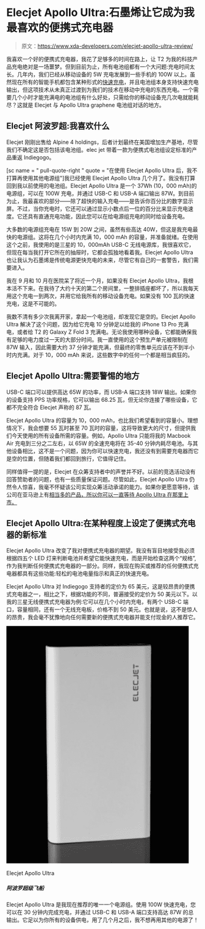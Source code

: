# Elecjet Apollo Ultra:石墨烯让它成为我最喜欢的便携式充电器

> 原文：<https://www.xda-developers.com/elecjet-apollo-ultra-review/>

我喜欢一个好的便携式充电器，我花了足够多的时间在路上，让 T2 为我的科技产品充电绝对是一场噩梦。但到目前为止，所有电池组都有一个大问题:充电时间太长。几年内，我们已经从移动设备的 5W 充电发展到一些手机的 100W 以上。虽然现在所有的智能手机都包含某种形式的[快速充电](https://www.xda-developers.com/how-does-fast-charging-work/)，并且电池组本身支持快速充电输出，但这项技术从未真正过渡到为我们的技术在移动中充电的东西充电。一个需要几个小时才能充满电的电池组有什么好处，只需给你的移动设备充几次电就能耗尽？这就是 Elecjet 与 Apollo Ultra graphene 电池组对话的地方。

## Elecjet 阿波罗超:我喜欢什么

Elecjet 刚刚出售给 Alpine 4 holdings，后者计划最终在美国增加生产基地，尽管我们不确定这是否包括该电池组。elec jet 带着一款为便携式电池组设定标准的产品重返 Indiegogo。

[sc name = " pull-quote-right " quote = "在使用 Elecjet Apollo Ultra 后，我不打算再使用其他电源组"]我已经使用 Elecjet Apollo Ultra 几个月了。我没有打算回到我以前使用的电池组。Elecjet Apollo Ultra 是一个 37Wh (10，000 mAh)的电源组，可以在 100W 充电，并通过 USB-C 和 USB-A 端口输出 87W。到目前为止，我最喜欢的部分——除了超快的输入充电——是告诉你百分比的数字显示屏。不过，当你充电时，它还可以通过显示小数点后一位的百分比来显示充电速度。它还具有直通充电功能，因此您可以在给电源组充电的同时给设备充电。

大多数的电源组充电在 15W 到 20W 之间，虽然有些高达 40W，但这是我充电最快的电源组。这将在几个小时内充满 10，000 mAh 的容量，并准备就绪。在使用这个之前，我使用的是三星的 10，000mAh USB-C 无线电源库，我很喜欢它，但现在每当我打开它所在的抽屉时，它都会孤独地看着我。Elecjet Apollo Ultra 也让我认为石墨烯是传统电源更快充电的未来，尽管它有自己的一套警告，我们需要进入。

我在 9 月和 10 月在医院呆了将近一个月，如果没有 Elecjet Apollo Ultra，我根本活不下来。在我待了大约十天的第二个房间里，一整排插座都坏了，所以我每天用这个充电一到两次，并用它给我所有的移动设备充电。如果没有 100 瓦的快速充电，这是不可能的。

我数不清有多少次我离开家，拿起一个电池组，却发现它是空的。Elecjet Apollo Ultra 解决了这个问题，因为给它充电 10 分钟足以给我的 iPhone 13 Pro 充满电，或者给 T2 的 Galaxy Z Fold 3 充满电。无论我使用哪种设备，它都能确保我有足够的电力度过一天的大部分时间。我一直使用的这个预生产单元被限制在 87W 输入，因此需要大约 37 分钟才能充满，但最终的零售单元应该在不到半小时内充满。对于 10，000 mAh 来说，这些数字中的任何一个都是相当疯狂的。

## Elecjet Apollo Ultra:需要警惕的地方

USB-C 端口可以提供高达 65W 的功率，而 USB-A 端口支持 18W 输出。如果你的设备支持 PPS 功率规格，它可以输出 68.25 瓦，但无论你连接了哪些设备，它都不完全符合 Elecjet 声称的 87 瓦。

Elecjet Apollo Ultra 的容量为 10，000 mAh，也比我们希望看到的容量小。理想情况下，我会想要 55 瓦时甚至 70 瓦时的容量，这将导致更大的尺寸，但提供我们今天使用的所有设备所需的容量。例如，Apollo Ultra 只能将我的 Macbook Air 充电到三分之二左右，以 65W 的全速充电将在 35-40 分钟内耗尽电池。与其他设备相比，这不是一个问题，因为你可以快速充电，我还没有到需要充电器而它是空的位置，但随着我们都回到旅行，它值得记住。

同样值得一提的是，Elecjet 在众筹支持者中的声誉并不好。以前的竞选活动没有回答赞助者的问题，也有一些质量保证问题。尽管如此，Elecjet Apollo Ultra 仍然令人惊喜，我毫不怀疑该公司实现众筹活动承诺的能力。如果你更愿意等待，该公司在亚马逊上有[相当多的产品，所以你可以一直等待 Apollo Ultra 在那里上市。](https://www.amazon.com/stores/page/A5C5ED8E-D64A-41AF-8246-EB47EED72407?tag=xda-7scadlk-20&ascsubtag=UUxdaUeUpU6532&asc_refurl=https%3A%2F%2Fwww.xda-developers.com%2Felecjet-apollo-ultra-review%2F&asc_campaign=Short-Term)

## Elecjet Apollo Ultra:在某种程度上设定了便携式充电器的新标准

Elecjet Apollo Ultra 改变了我对便携式充电器的期望。我没有盲目地接受我必须根据四五个 LED 灯来判断电池并希望它能快速充电，而是开始检查这两个“规格”,作为我判断任何便携式充电器的一部分。同样，我现在购买或推荐的任何便携式充电器都具有这些功能:轻松的电池电量指示和真正的快速充电。

Elecjet Apollo Ultra 对 Indiegogo 支持者的定价为 65 美元，这是较昂贵的便携式充电器之一，相比之下，根据功能的不同，普遍接受的定价为 50 美元以下。以我的三星无线便携式充电器为例:它可以在几个小时内充电，有两个 USB-C 端口，容量相同，还有一个无线充电板，价格不到 50 美元。也就是说，这不是惊人的昂贵，我会毫不犹豫地向任何需要新的便携式充电器并能支付现金的人推荐它。

 <picture>![The Elecjet Apollo Ultra is the only power bank I recommend now. With 100W fast charging, you can recharge it in under 30 minutes and it supports up to 87W total output through the USB-C and USB-A ports. It's good enough to power all your devices, and after a couple of months with it, I don't want to use any other power bank!](img/5fc34649b1fdf258aa929e8e263612cb.png)</picture> 

Elecjet Apollo Ultra

##### 阿波罗超级飞船

Elecjet Apollo Ultra 是我现在推荐的唯一一个电源组。使用 100W 快速充电，您可以在 30 分钟内完成充电，并通过 USB-C 和 USB-A 端口支持高达 87W 的总输出。它足以为你所有的设备供电，用了几个月之后，我不想再用其他的电源了！